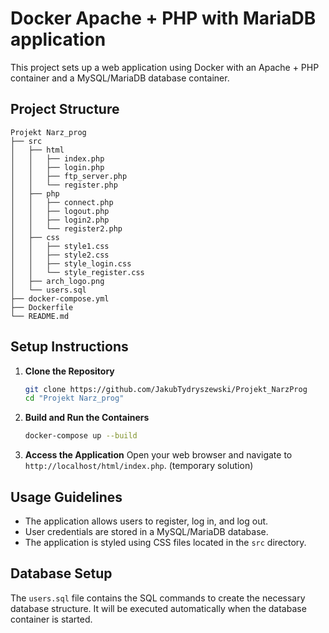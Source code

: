# Docker Apache + PHP with MariaDB application

This project sets up a web application using Docker with an Apache + PHP container and a MySQL/MariaDB database container.

## Project Structure

```
Projekt Narz_prog
├── src
│   ├── html
│   │   ├── index.php
│   │   ├── login.php
│   │   ├── ftp_server.php
│   │   └── register.php
│   ├── php
│   │   ├── connect.php
│   │   ├── logout.php
│   │   ├── login2.php
│   │   └── register2.php
│   ├── css
│   │   ├── style1.css
│   │   ├── style2.css
│   │   ├── style_login.css
│   │   └── style_register.css
│   ├── arch_logo.png
│   └── users.sql
├── docker-compose.yml
├── Dockerfile
└── README.md
```

## Setup Instructions

1. **Clone the Repository**
   ```bash
   git clone https://github.com/JakubTydryszewski/Projekt_NarzProg
   cd "Projekt Narz_prog"
   ```

2. **Build and Run the Containers**
   ```bash
   docker-compose up --build
   ```

3. **Access the Application**
   Open your web browser and navigate to `http://localhost/html/index.php`. (temporary solution)

## Usage Guidelines

- The application allows users to register, log in, and log out.
- User credentials are stored in a MySQL/MariaDB database.
- The application is styled using CSS files located in the `src` directory.

## Database Setup

The `users.sql` file contains the SQL commands to create the necessary database structure. It will be executed automatically when the database container is started.